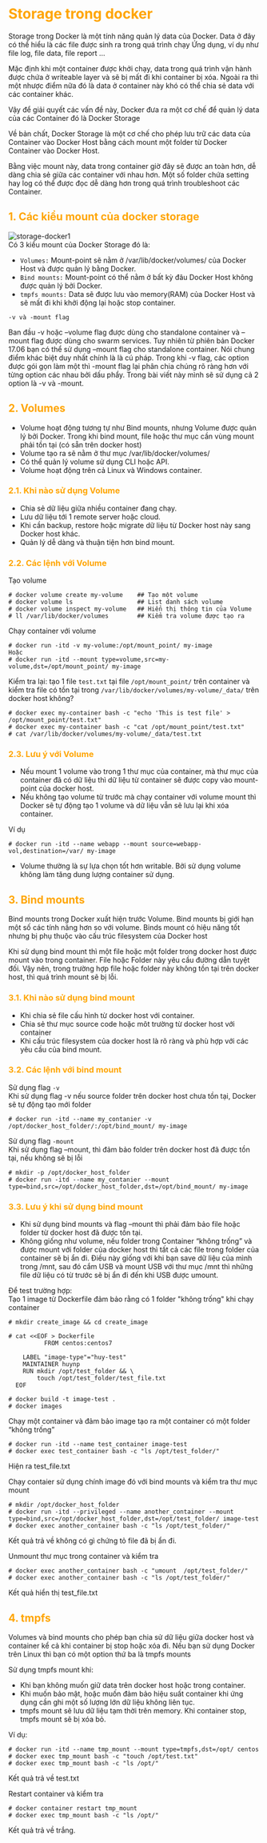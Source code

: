 <h1 style="color:orange">Storage trong docker</h1>
Storage trong Docker là một tính năng quản lý data của Docker. Data ở đây có thể hiểu là các file được sinh ra trong quá trình chạy Ứng dụng, ví dụ như file log, file data, file report …

Mặc định khi một container được khởi chạy, data trong quá trình vận hành được chứa ở writeable layer và sẽ bị mất đi khi container bị xóa. Ngoài ra thì một nhược điểm nữa đó là data ở container này khó có thể chia sẻ data với các container khác.

Vậy để giải quyết các vấn đề này, Docker đưa ra một cơ chế để quản lý data của các Container đó là Docker Storage

Về bản chất, Docker Storage là một cơ chế cho phép lưu trữ các data của Container vào Docker Host bằng cách mount một folder từ Docker Container vào Docker Host.

Bằng việc mount này, data trong container giờ đây sẽ được an toàn hơn, dễ dàng chia sẻ giữa các container với nhau hơn. Một số folder chứa setting hay log có thể được đọc dễ dàng hơn trong quá trình troubleshoot các Container.
<h2 style="color:orange">1. Các kiểu mount của docker storage</h2>

![storage-docker1](../img/storage-docker1.png)<br>
Có 3 kiểu mount của Docker Storage đó là:
- `Volumes:` Mount-point sẽ nằm ở /var/lib/docker/volumes/ của Docker Host và được quản lý bằng Docker.
- `Bind mounts:` Mount-point có thể nằm ở bất kỳ đâu Docker Host không được quản lý bởi Docker.
- `tmpfs mounts:` Data sẽ được lưu vào memory(RAM) của Docker Host và sẽ mất đi khi khởi động lại hoặc stop container.

`-v và -mount flag`

Ban đầu -v hoặc –volume flag được dùng cho standalone container và –mount flag được dùng cho swarm services. Tuy nhiên từ phiên bản Docker 17.06 bạn có thể sử dụng –mount flag cho standalone container. Nói chung điểm khác biệt duy nhất chính là là cú pháp. Trong khi -v flag, các option được gói gọn làm một thì -mount flag lại phân chia chúng rõ ràng hơn với từng option các nhau bởi dấu phẩy. Trong bài viết này mình sẽ sử dụng cả 2 option là -v và -mount.
<h2 style="color:orange">2. Volumes</h2>

- Volume hoạt động tương tự như Bind mounts, nhưng Volume được quản lý bởi Docker. Trong khi bind mount, file hoặc thư mục cần vùng mount phải tồn tại (có sẵn trên docker host)
- Volume tạo ra sẽ nằm ở thư mục /var/lib/docker/volumes/
- Có thể quản lý volume sử dụng CLI hoặc API.
- Volume hoạt động trên cả Linux và Windows container.
<h3 style="color:orange">2.1. Khi nào sử dụng Volume</h3>

- Chia sẻ dữ liệu giữa nhiều container đang chạy.
- Lưu dữ liệu tới 1 remote server hoặc cloud.
- Khi cần backup, restore hoặc migrate dữ liệu từ Docker host này sang Docker host khác.
- Quản lý dễ dàng và thuận tiện hơn bind mount.
<h3 style="color:orange">2.2. Các lệnh với Volume</h3>
Tạo volume

    # docker volume create my-volume    ## Tạo một volume
    # docker volume ls                  ## List danh sách volume
    # docker volume inspect my-volume   ## Hiển thị thông tin của Volume
    # ll /var/lib/docker/volumes        ## Kiểm tra volume được tạo ra
Chạy container với volume

    # docker run -itd -v my-volume:/opt/mount_point/ my-image
    Hoặc
    # docker run -itd --mount type=volume,src=my-volume,dst=/opt/mount_point/ my-image
Kiểm tra lại: tạo 1 file `test.txt` tại file `/opt/mount_point/` trên container và kiểm tra file có tồn tại trong `/var/lib/docker/volumes/my-volume/_data/` trên docker host không?

    # docker exec my-container bash -c "echo 'This is test file' > /opt/mount_point/test.txt"
    # docker exec my-container bash -c "cat /opt/mount_point/test.txt"
    # cat /var/lib/docker/volumes/my-volume/_data/test.txt
<h3 style="color:orange">2.3. Lưu ý với Volume</h3>

- Nếu mount 1 volume vào trong 1 thư mục của container, mà thư mục của container đã có dữ liệu thì dữ liệu từ container sẽ được copy vào mount-point của docker host.
- Nếu không tạo volume từ trước mà chạy container với volume mount thì Docker sẽ tự động tạo 1 volume và dữ liệu vẫn sẽ lưu lại khi xóa container.

Ví dụ
     
    # docker run -itd --name webapp --mount source=webapp-vol,destination=/var/ my-image
- Volume thường là sự lựa chọn tốt hơn writable. Bởi sử dụng volume không làm tăng dung lượng container sử dụng.
<h2 style="color:orange">3. Bind mounts</h2>
Bind mounts trong Docker xuất hiện trước Volume. Bind mounts bị giới hạn một số các tính năng hơn so với volume. Binds mount có hiệu năng tốt nhưng bị phụ thuộc vào cấu trúc filesystem của Docker host

Khi sử dụng bind mount thì một file hoặc một folder trong docker host được mount vào trong container. File hoặc Folder này yêu cầu đường dẫn tuyệt đối. Vậy nên, trong trường hợp file hoặc folder này không tồn tại trên docker host, thì quá trình mount sẽ bị lỗi.
<h3 style="color:orange">3.1. Khi nào sử dụng bind mount</h3>

- Khi chia sẻ file cấu hình từ docker host với container.
- Chia sẻ thư mục source code hoặc môt trường từ docker host với container
- Khi cấu trúc filesystem của docker host là rõ ràng và phù hợp với các yêu cầu của bind mount.
<h3 style="color:orange">3.2. Các lệnh với bind mount</h3>

Sử dụng flag `-v`<br>
Khi sử dụng flag -v nếu source folder trên docker host chưa tồn tại, Docker sẽ tự động tạo mới folder

    # docker run -itd --name my_contanier -v /opt/docker_host_folder/:/opt/bind_mount/ my-image
Sử dụng flag `-mount`<br>
Khi sử dụng flag –mount, thì đảm bảo folder trên docker host đã được tồn tại, nếu không sẽ bị lỗi

    # mkdir -p /opt/docker_host_folder
    # docker run -itd --name my_contanier --mount type=bind,src=/opt/docker_host_folder,dst=/opt/bind_mount/ my-image
<h3 style="color:orange">3.3. Lưu ý khi sử dụng bind mount</h3>

- Khi sử dụng bind mounts và flag –mount thì phải đảm bảo file hoặc folder từ docker host đã được tồn tại.
- Không giống như volume, nếu folder trong Container “không trống” và được mount với folder của docker host thì tất cả các file trong folder của container sẽ bị ẩn đi. Điều này giống với khi bạn save dữ liệu của mình trong /mnt, sau đó cắm USB và mount USB với thư mục /mnt thì những file dữ liệu có từ trước sẽ bị ẩn đi đến khi USB được umount.

Để test trường hợp:<br>
Tạo 1 image từ Dockerfile đảm bảo rằng có 1 folder "không trống" khi chạy container

    # mkdir create_image && cd create_image

    # cat <<EOF > Dockerfile
	          FROM centos:centos7

        LABEL "image-type"="huy-test"
        MAINTAINER huynp
        RUN mkdir /opt/test_folder && \
            touch /opt/test_folder/test_file.txt
      EOF

    # docker build -t image-test .
    # docker images
Chạy một container và đảm bảo image tạo ra một container có một folder “không trống”

    # docker run -itd --name test_container image-test
    # docker exec test_container bash -c "ls /opt/test_folder/"
Hiện ra test_file.txt

Chạy contaier sử dụng chính image đó với bind mounts và kiểm tra thư mục mount

    # mkdir /opt/docker_host_folder
    # docker run -itd --privileged --name another_container --mount type=bind,src=/opt/docker_host_folder,dst=/opt/test_folder/ image-test
    # docker exec another_container bash -c "ls /opt/test_folder/"
Kết quả trả về không có gì chứng tỏ file đã bị ẩn đi.

Unmount thư mục trong container và kiểm tra

    # docker exec another_container bash -c "umount  /opt/test_folder/"
    # docker exec another_container bash -c "ls /opt/test_folder/"
Kết quả hiển thị test_file.txt
<h2 style="color:orange">4. tmpfs</h2>
Volumes và bind mounts cho phép bạn chia sử dữ liệu giữa docker host và container kể cả khi container bị stop hoặc xóa đi. Nếu bạn sử dụng Docker trên Linux thì bạn có một option thứ ba là tmpfs mounts

Sử dụng tmpfs mount khi:
- Khi bạn không muốn giữ data trên docker host hoặc trong container.
- Khi muốn bảo mật, hoặc muốn đảm bảo hiệu suất container khi ứng dụng cần ghi một số lượng lớn dữ liệu không liên tục.
- tmpfs mount sẽ lưu dữ liệu tạm thời trên memory. Khi container stop, tmpfs mount sẽ bị xóa bỏ.

Ví dụ:

    # docker run -itd --name tmp_mount --mount type=tmpfs,dst=/opt/ centos
    # docker exec tmp_mount bash -c "touch /opt/test.txt"
    # docker exec tmp_mount bash -c "ls /opt/"
Kết quả trả về test.txt

Restart container và kiểm tra

    # docker container restart tmp_mount
    # docker exec tmp_mount bash -c "ls /opt/"
Kết quả trả về trắng.